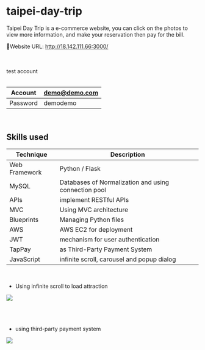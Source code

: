 # taipei-day-trip

Taipei Day Trip is a e-commerce website, you can click on the photos to view more information, and make your reservation then pay for the bill.

🔗Website URL: http://18.142.111.66:3000/

<br/>
<br/>
test account
<br/>
<br/>


| Account  	| demo@demo.com |
|-----------|---------------|
|  Password |demodemo       |

<br/>


## Skills used


| Technique 	  | Description                        |
|---------------|------------------------------------|
| Web Framework | Python / Flask                     |
|  MySQL        | Databases of Normalization and using connection pool|
|	APIs          | implement RESTful APIs             |
| MVC           | Using MVC architecture             |
| Blueprints    | Managing Python files              |
| AWS           | AWS EC2 for deployment             |
| JWT           | mechanism for user authentication  |
| TapPay        | as Third-Party Payment System      |
| JavaScript    |  infinite scroll, carousel and popup dialog|



<br/>

* Using infinite scroll to load attraction

![](static/images/homepage.gif)
<br/>
<br/>
<br/>
<br/>




* using third-party payment system

![](static/images/booking.gif)
<br/>
<br/>
<br/>
<br/>



